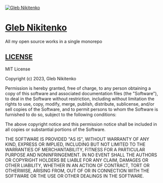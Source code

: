 [![Gleb Nikitenko](https://media.licdn.com/media/AAYQAgQJAAgAAQAAAAAAAB-kKfp4W7pCRlS7YEOP5aFivg.png)](https://nikitenkogleb.com)

# [Gleb Nikitenko](https://nikitenkogleb.com)

All my open source works in a single monorepo

## [LICENSE](LICENSE)

MIT License

Copyright (c) 2023, Gleb Nikitenko

Permission is hereby granted, free of charge, to any person obtaining a copy
of this software and associated documentation files (the "Software"), to deal
in the Software without restriction, including without limitation the rights
to use, copy, modify, merge, publish, distribute, sublicense, and/or sell
copies of the Software, and to permit persons to whom the Software is
furnished to do so, subject to the following conditions:

The above copyright notice and this permission notice shall be included in
all copies or substantial portions of the Software.

THE SOFTWARE IS PROVIDED "AS IS", WITHOUT WARRANTY OF ANY KIND, EXPRESS OR
IMPLIED, INCLUDING BUT NOT LIMITED TO THE WARRANTIES OF MERCHANTABILITY,
FITNESS FOR A PARTICULAR PURPOSE AND NONINFRINGEMENT. IN NO EVENT SHALL THE
AUTHORS OR COPYRIGHT HOLDERS BE LIABLE FOR ANY CLAIM, DAMAGES OR OTHER
LIABILITY, WHETHER IN AN ACTION OF CONTRACT, TORT OR OTHERWISE, ARISING FROM,
OUT OF OR IN CONNECTION WITH THE SOFTWARE OR THE USE OR OTHER DEALINGS IN THE
SOFTWARE.
